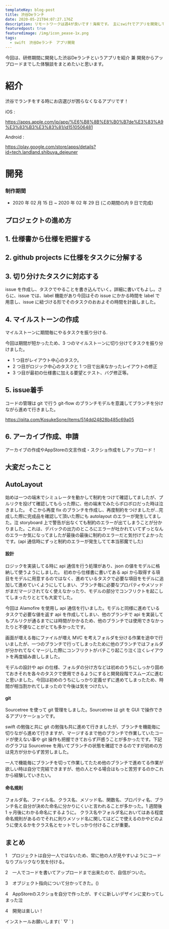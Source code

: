 ```yaml
---
templateKey: blog-post
title: 渋谷Deランチ
date: 2020-05-21T04:07:27.176Z
description: リモートワークは週4が良いです！海紫です。　主にswiftでアプリを開発してます。
featuredpost: true
featuredimage: /img/icon_pease-1x.png
tags:
  - swift　渋谷Deランチ　アプリ開発
---
```

今回は、研修期間に開発した渋谷Deランチというアプリを紹介 兼 開発からアップロードまでした体験談をまとめたいと思います。

# 紹介

渋谷でランチをする時にお店選びが困らなくなるアプリです！

iOS :　

<https://apps.apple.com/jp/app/%E6%B8%8B%E8%B0%B7de%E3%83%A9%E3%83%B3%E3%83%81/id1510506481>

Android :

<https://play.google.com/store/apps/details?id=tech.landland.shibuya_dejeuner>

# 開発

### 制作期間

* 2020 年 02 月 15 日 ~ 2020 年 02 年 29 日 (この期間の内 9 日で完成)

## プロジェクトの進め方

## 1. 仕様書から仕様を把握する

## 2. github projects に仕様をタスクに分解する

## 3. 切り分けたタスクに対応する
issue を作成し、タスクでやることを書き込んでいく。詳細に書いてもよし。さらに、issue では、label 機能があり今回はその issue にかかる時間を label で用意し、issue に紐づける形でそのタスクのおおよその時間を計画しました。

## 4. マイルストーンの作成
  マイルストーンに期間毎にやるタスクを振り分ける.

今回は期間が短かったため、3 つのマイルストーンに切り分けてタスクを振り分けました。

- 1 つ目がレイアウト中心のタスク。
- 2 つ目がロジック中心のタスクと 1 つ目で出来なかったレイアウトの修正  
- 3 つ目が最初の仕様書に加える要望とテスト、バグ修正等。

## 5. issue着手 
コードの管理は git で行う
git-flow のブランチモデルを意識してブランチを分けながら進めて行きました。

https://qiita.com/KosukeSone/items/514dd24828b485c69a05

## 6. アーカイブ作成、申請
アーカイブの作成やAppStoreの文言作成・スクショ作成をしアップロード！

## 大変だったこと

## AutoLayout

始めは一つの端末でシミュレータを動かして制約をつけて確認してましたが、プルリクを投げて確認してもらった際に、他の端末でみたらボロボロだった時は泣きました。 そこから再度 fix のブランチを作成し、再度制約をつけましたが...完成した際に完成品を確認して頂いた際にも autolayout のエラーが発生してました。泣
storyboard 上で警告が出なくても制約のエラーが出てしまうことが分かりました。これは、デバックの出力のところにエラーが吐かれていてずっとなんのエラーか気になってましたが最後の最後に制約のエラーだと気付けてよかったです。(api 通信時にずっと制約のエラーが発生してて本当邪魔でした)

#### 設計

 ロジックを実装してる時に api 通信を行う処理があり、json の値をモデルに格納して使うようにしました。 初めから仕様書に書いてある api から取得する項目をモデルに用意するのではなく、進めているタスクで必要な項目をモデルに追加して進めていくようにしてしまい、ブランチ毎に必要なプロパティやメソッドがまだマージされてなく使えなかったり、モデルの部分でコンフリクトを起こしてしまったりととても大変でした。

今回は Alamofire を使用し api 通信を行いました。モデルと同様に進めているタスクで必要な値を返す api を作成してしまい、他のブランチで api を実装してもプルリクが通るまでには時間がかかるため、他のブランチでは使用できなかったりと不便なことがとても多かったです。

画面が増える毎にファイルが増え MVC を考えフォルダを分ける作業を途中で行いましたが、一つのブランチで行ってしまったために他のブランチではフォルダが分かれてなくマージした際にコンフリクトがバチこり起こり泣く泣くレイアウトを再度組み直ししました。

モデルの設計や api の仕様、フォルダの分け方などは初めのうちにしっかり固めておきそれを各々のタスクで使用できるようにすると開発段階でスムーズに進むと思いました。今回は初めのうちにしっかり定義せずに進めてしまったため、時間が相当割かれてしまったので今後は気をつけたい。

#### git

Sourcetree を使って git 管理をしました。Sourcetree は git を GUI で操作できるアプリケーションです。

swift の勉強と共に git の勉強も共に進めて行きましたが、ブランチを機能毎に切りながら進めて行きますが、マージするまで他のブランチで作業していたコードが使えない事や git 操作も把握できておらず戸惑うことが多かったです。下記のグラフは Sourcetree を用いてブランチの状態を確認できるのですが初めの方は見方が分からず苦労しました。

 一人で機能毎にブランチを切って作業してたため他のブランチで進めてる作業が欲しい時は自分で完結できますが、他の人とやる場合はもっと苦労するのかこれから経験していきたい。

#### 命名規則

フォルダ名、ファイル名、クラス名、メソッド名、関数名、プロパティ名、ブランチ名と自分が決めた命名に分かりにくいと言われることが多かった。1 週間後 1 ヶ月後にわかる命名にするように。 クラス名やフォルダ名においてはある程度命名規則があるのでそれに則りメソッド名に関してはどこで使えるのかやどのように使えるかをクラス名とセットでしっかり付けることが重要。

## まとめ

1　プロジェクトは自分一人ではないため、常に他の人が見やすいようにコードなりプルリクなり気を付ける。

2　一人でコードを書いてアップロードまで出来たので、自信がついた。

3　オブジェクト指向について分かってきた。()

4　AppStoreのスクショを自分で作ったが、すぐに新しいデザインに変わってしまった泣

4　開発は楽しい！

インストールお願いします( ´ ▽ ` )